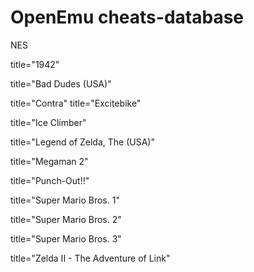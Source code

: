 OpenEmu cheats-database
=======

 

NES

 title="1942"
 
 title="Bad Dudes (USA)"
 
 title="Contra" title="Excitebike"
 
 title="Ice Climber"
 
 title="Legend of Zelda, The (USA)"
 
 title="Megaman 2"
 
 title="Punch-Out!!"
 
 title="Super Mario Bros. 1" 
 
 title="Super Mario Bros. 2" 
 
 title="Super Mario Bros. 3" 
 
 title="Zelda II - The Adventure of Link"
